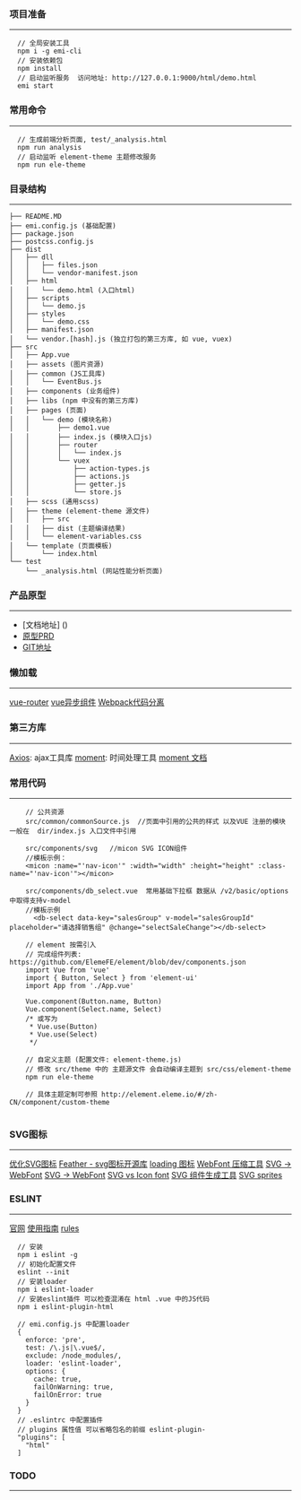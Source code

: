 ### 项目准备
---
```
  // 全局安装工具
  npm i -g emi-cli
  // 安装依赖包
  npm install
  // 启动监听服务  访问地址: http://127.0.0.1:9000/html/demo.html
  emi start 
```


### 常用命令
---
```
  // 生成前端分析页面, test/_analysis.html
  npm run analysis
  // 启动监听 element-theme 主题修改服务
  npm run ele-theme
```


### 目录结构
---
```
├── README.MD
├── emi.config.js (基础配置)
├── package.json
├── postcss.config.js
├── dist
│   ├── dll
│   │   ├── files.json
│   │   └── vendor-manifest.json
│   ├── html
│   │   └── demo.html (入口html)
│   ├── scripts
│   │   └── demo.js
│   ├── styles
│   │   └── demo.css
│   ├── manifest.json
│   └── vendor.[hash].js (独立打包的第三方库, 如 vue, vuex)
├── src
│   ├── App.vue
│   ├── assets (图片资源)
│   ├── common (JS工具库)
│   │   └── EventBus.js
│   ├── components (业务组件)
│   ├── libs (npm 中没有的第三方库)
│   ├── pages (页面)
│   │   └── demo (模块名称)
│   │       ├── demo1.vue
│   │       ├── index.js (模块入口js)
│   │       ├── router
│   │       │   └── index.js
│   │       └── vuex
│   │           ├── action-types.js
│   │           ├── actions.js
│   │           ├── getter.js
│   │           └── store.js
│   ├── scss (通用scss)
│   ├── theme (element-theme 源文件)
│   │   ├── src
│   │   ├── dist (主题编译结果)
│   │   └── element-variables.css
│   └── template (页面模板)
│       └── index.html
└── test
    └── _analysis.html (网站性能分析页面)
```


### 产品原型
---
* [文档地址] ()
* [原型PRD]()
* [GIT地址]()


### 懒加载
---
[vue-router](https://router.vuejs.org/zh-cn/advanced/lazy-loading.html)
[vue异步组件](https://cn.vuejs.org/v2/guide/components.html#高级异步组件)
[Webpack代码分离](https://doc.webpack-china.org//guides/code-splitting-async/#require-ensure-/)


### 第三方库
---
[Axios](https://github.com/mzabriskie/axios): ajax工具库
[moment](https://github.com/moment/moment): 时间处理工具
[moment 文档](http://momentjs.com/docs/#/displaying/)


### 常用代码
---

```
    // 公共资源
    src/common/commonSource.js  //页面中引用的公共的样式 以及VUE 注册的模块 一般在  dir/index.js 入口文件中引用
    
    src/components/svg   //micon SVG ICON组件  
    //模板示例：
    <micon :name="'nav-icon'" :width="width" :height="height" :class-name="'nav-icon'"></micon>
    
    src/components/db_select.vue  常用基础下拉框 数据从 /v2/basic/options 中取得支持v-model
    //模板示例
      <db-select data-key="salesGroup" v-model="salesGroupId" placeholder="请选择销售组" @change="selectSaleChange"></db-select>
```

```    
    // element 按需引入
    // 完成组件列表: https://github.com/ElemeFE/element/blob/dev/components.json                          
    import Vue from 'vue'
    import { Button, Select } from 'element-ui'
    import App from './App.vue'

    Vue.component(Button.name, Button)
    Vue.component(Select.name, Select)
    /* 或写为
     * Vue.use(Button)
     * Vue.use(Select)
     */
```

```
    // 自定义主题 (配置文件: element-theme.js)
    // 修改 src/theme 中的 主题源文件 会自动编译主题到 src/css/element-theme
    npm run ele-theme

    // 具体主题定制可参照 http://element.eleme.io/#/zh-CN/component/custom-theme
    
```


### SVG图标
---
[优化SVG图标](https://github.com/svg/svgo)
[Feather - svg图标开源库](https://github.com/colebemis/feather)
[loading 图标](https://github.com/SamHerbert/SVG-Loaders)
[WebFont 压缩工具](https://github.com/aui/font-spider/blob/master/README-ZH-CN.md)
[SVG -> WebFont](https://github.com/jeerbl/webfonts-loader)
[SVG -> WebFont](https://github.com/itgalaxy/webpack-webfont)
[SVG vs Icon font](http://www.jianshu.com/p/fb3ce4b9c765)
[SVG 组件生成工具](https://github.com/MMF-FE/vue-svgicon)
[SVG sprites](https://github.com/mrsum/webpack-svgstore-plugin)


### ESLINT
---
[官网](https://github.com/MoOx/eslint-loader)
[使用指南](http://www.cnblogs.com/hahazexia/p/6393212.html)
[rules](http://eslint.org/docs/rules/)
```
  // 安装
  npm i eslint -g
  // 初始化配置文件
  eslint --init
  // 安装loader
  npm i eslint-loader
  // 安装eslint插件 可以检查混淆在 html .vue 中的JS代码
  npm i eslint-plugin-html

  // emi.config.js 中配置loader
  {
    enforce: 'pre',
    test: /\.js|\.vue$/,
    exclude: /node_modules/,
    loader: 'eslint-loader',
    options: {
      cache: true,
      failOnWarning: true,
      failOnError: true
    }
  }
  // .eslintrc 中配置插件
  // plugins 属性值 可以省略包名的前缀 eslint-plugin-
  "plugins": [
    "html"
  ]
```


### TODO
---






   
